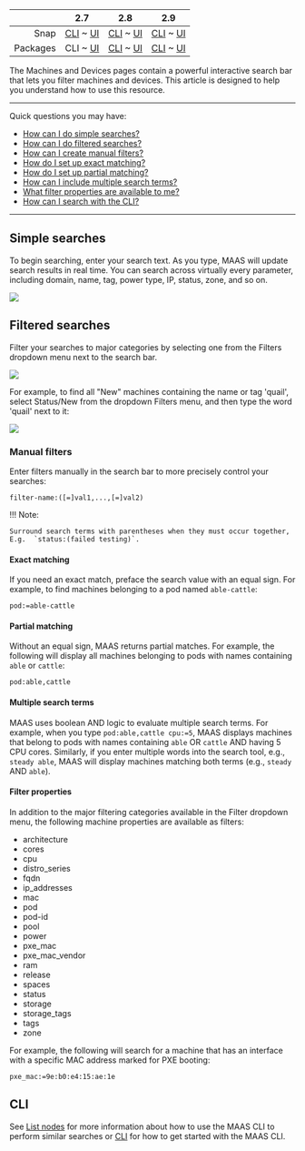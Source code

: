 ||2.7|2.8|2.9|
|-----:|:-----:|:-----:|:-----:|
|Snap|[CLI](/t/interactive-search-snap-2-7-cli/2706) ~ [UI](/t/interactive-search-snap-2-7-ui/2707)|[CLI](/t/interactive-search-snap-2-8-cli/2708) ~ [UI](/t/interactive-search-snap-2-8-ui/2709)|[CLI](/t/interactive-search-snap-2-9-cli/2710) ~ [UI](/t/interactive-search-snap-2-9-ui/2711)|
|Packages|CLI ~ [UI](/t/interactive-search-deb-2-7-ui/2713)|[CLI](/t/interactive-search-deb-2-8-cli/2714) ~ [UI](/t/interactive-search-deb-2-8-ui/2715)|[CLI](/t/interactive-search-deb-2-9-cli/2716) ~ [UI](/t/interactive-search-deb-2-9-ui/2717)|

<!-- deb-2-7-ui
||2.7|2.8|2.9|
|-----:|:-----:|:-----:|:-----:|
|Snap|[CLI](/t/interactive-search-snap-2-7-cli/2706) ~ [UI](/t/interactive-search-snap-2-7-ui/2707)|[CLI](/t/interactive-search-snap-2-8-cli/2708) ~ [UI](/t/interactive-search-snap-2-8-ui/2709)|[CLI](/t/interactive-search-snap-2-9-cli/2710) ~ [UI](/t/interactive-search-snap-2-9-ui/2711)|
|Packages|[CLI](/t/interactive-search-deb-2-7-cli/2712) ~ UI|[CLI](/t/interactive-search-deb-2-8-cli/2714) ~ [UI](/t/interactive-search-deb-2-8-ui/2715)|[CLI](/t/interactive-search-deb-2-9-cli/2716) ~ [UI](/t/interactive-search-deb-2-9-ui/2717)|
 deb-2-7-ui -->

<!-- deb-2-8-cli
||2.7|2.8|2.9|
|-----:|:-----:|:-----:|:-----:|
|Snap|[CLI](/t/interactive-search-snap-2-7-cli/2706) ~ [UI](/t/interactive-search-snap-2-7-ui/2707)|[CLI](/t/interactive-search-snap-2-8-cli/2708) ~ [UI](/t/interactive-search-snap-2-8-ui/2709)|[CLI](/t/interactive-search-snap-2-9-cli/2710) ~ [UI](/t/interactive-search-snap-2-9-ui/2711)|
|Packages|[CLI](/t/interactive-search-deb-2-7-cli/2712) ~ [UI](/t/interactive-search-deb-2-7-ui/2713)|CLI ~ [UI](/t/interactive-search-deb-2-8-ui/2715)|[CLI](/t/interactive-search-deb-2-9-cli/2716) ~ [UI](/t/interactive-search-deb-2-9-ui/2717)|
 deb-2-8-cli -->

<!-- deb-2-8-ui
||2.7|2.8|2.9|
|-----:|:-----:|:-----:|:-----:|
|Snap|[CLI](/t/interactive-search-snap-2-7-cli/2706) ~ [UI](/t/interactive-search-snap-2-7-ui/2707)|[CLI](/t/interactive-search-snap-2-8-cli/2708) ~ [UI](/t/interactive-search-snap-2-8-ui/2709)|[CLI](/t/interactive-search-snap-2-9-cli/2710) ~ [UI](/t/interactive-search-snap-2-9-ui/2711)|
|Packages|[CLI](/t/interactive-search-deb-2-7-cli/2712) ~ [UI](/t/interactive-search-deb-2-7-ui/2713)|[CLI](/t/interactive-search-deb-2-8-cli/2714) ~ UI|[CLI](/t/interactive-search-deb-2-9-cli/2716) ~ [UI](/t/interactive-search-deb-2-9-ui/2717)|
 deb-2-8-ui -->

<!-- deb-2-9-cli
||2.7|2.8|2.9|
|-----:|:-----:|:-----:|:-----:|
|Snap|[CLI](/t/interactive-search-snap-2-7-cli/2706) ~ [UI](/t/interactive-search-snap-2-7-ui/2707)|[CLI](/t/interactive-search-snap-2-8-cli/2708) ~ [UI](/t/interactive-search-snap-2-8-ui/2709)|[CLI](/t/interactive-search-snap-2-9-cli/2710) ~ [UI](/t/interactive-search-snap-2-9-ui/2711)|
|Packages|[CLI](/t/interactive-search-deb-2-7-cli/2712) ~ [UI](/t/interactive-search-deb-2-7-ui/2713)|[CLI](/t/interactive-search-deb-2-8-cli/2714) ~ [UI](/t/interactive-search-deb-2-8-ui/2715)|CLI ~ [UI](/t/interactive-search-deb-2-9-ui/2717)|
 deb-2-9-cli -->

<!-- deb-2-9-ui
||2.7|2.8|2.9|
|-----:|:-----:|:-----:|:-----:|
|Snap|[CLI](/t/interactive-search-snap-2-7-cli/2706) ~ [UI](/t/interactive-search-snap-2-7-ui/2707)|[CLI](/t/interactive-search-snap-2-8-cli/2708) ~ [UI](/t/interactive-search-snap-2-8-ui/2709)|[CLI](/t/interactive-search-snap-2-9-cli/2710) ~ [UI](/t/interactive-search-snap-2-9-ui/2711)|
|Packages|[CLI](/t/interactive-search-deb-2-7-cli/2712) ~ [UI](/t/interactive-search-deb-2-7-ui/2713)|[CLI](/t/interactive-search-deb-2-8-cli/2714) ~ [UI](/t/interactive-search-deb-2-8-ui/2715)|[CLI](/t/interactive-search-deb-2-9-cli/2716) ~ UI|
 deb-2-9-ui -->

<!-- snap-2-7-cli
||2.7|2.8|2.9|
|-----:|:-----:|:-----:|:-----:|
|Snap|CLI ~ [UI](/t/interactive-search-snap-2-7-ui/2707)|[CLI](/t/interactive-search-snap-2-8-cli/2708) ~ [UI](/t/interactive-search-snap-2-8-ui/2709)|[CLI](/t/interactive-search-snap-2-9-cli/2710) ~ [UI](/t/interactive-search-snap-2-9-ui/2711)|
|Packages|[CLI](/t/interactive-search-deb-2-7-cli/2712) ~ [UI](/t/interactive-search-deb-2-7-ui/2713)|[CLI](/t/interactive-search-deb-2-8-cli/2714) ~ [UI](/t/interactive-search-deb-2-8-ui/2715)|[CLI](/t/interactive-search-deb-2-9-cli/2716) ~ [UI](/t/interactive-search-deb-2-9-ui/2717)|
 snap-2-7-cli -->

<!-- snap-2-7-ui
||2.7|2.8|2.9|
|-----:|:-----:|:-----:|:-----:|
|Snap|[CLI](/t/interactive-search-snap-2-7-cli/2706) ~ UI|[CLI](/t/interactive-search-snap-2-8-cli/2708) ~ [UI](/t/interactive-search-snap-2-8-ui/2709)|[CLI](/t/interactive-search-snap-2-9-cli/2710) ~ [UI](/t/interactive-search-snap-2-9-ui/2711)|
|Packages|[CLI](/t/interactive-search-deb-2-7-cli/2712) ~ [UI](/t/interactive-search-deb-2-7-ui/2713)|[CLI](/t/interactive-search-deb-2-8-cli/2714) ~ [UI](/t/interactive-search-deb-2-8-ui/2715)|[CLI](/t/interactive-search-deb-2-9-cli/2716) ~ [UI](/t/interactive-search-deb-2-9-ui/2717)|
 snap-2-7-ui -->

<!-- snap-2-8-cli
||2.7|2.8|2.9|
|-----:|:-----:|:-----:|:-----:|
|Snap|[CLI](/t/interactive-search-snap-2-7-cli/2706) ~ [UI](/t/interactive-search-snap-2-7-ui/2707)|CLI ~ [UI](/t/interactive-search-snap-2-8-ui/2709)|[CLI](/t/interactive-search-snap-2-9-cli/2710) ~ [UI](/t/interactive-search-snap-2-9-ui/2711)|
|Packages|[CLI](/t/interactive-search-deb-2-7-cli/2712) ~ [UI](/t/interactive-search-deb-2-7-ui/2713)|[CLI](/t/interactive-search-deb-2-8-cli/2714) ~ [UI](/t/interactive-search-deb-2-8-ui/2715)|[CLI](/t/interactive-search-deb-2-9-cli/2716) ~ [UI](/t/interactive-search-deb-2-9-ui/2717)|
 snap-2-8-cli -->

<!-- snap-2-8-ui
||2.7|2.8|2.9|
|-----:|:-----:|:-----:|:-----:|
|Snap|[CLI](/t/interactive-search-snap-2-7-cli/2706) ~ [UI](/t/interactive-search-snap-2-7-ui/2707)|[CLI](/t/interactive-search-snap-2-8-cli/2708) ~ UI|[CLI](/t/interactive-search-snap-2-9-cli/2710) ~ [UI](/t/interactive-search-snap-2-9-ui/2711)|
|Packages|[CLI](/t/interactive-search-deb-2-7-cli/2712) ~ [UI](/t/interactive-search-deb-2-7-ui/2713)|[CLI](/t/interactive-search-deb-2-8-cli/2714) ~ [UI](/t/interactive-search-deb-2-8-ui/2715)|[CLI](/t/interactive-search-deb-2-9-cli/2716) ~ [UI](/t/interactive-search-deb-2-9-ui/2717)|
 snap-2-8-ui -->

<!-- snap-2-9-cli
||2.7|2.8|2.9|
|-----:|:-----:|:-----:|:-----:|
|Snap|[CLI](/t/interactive-search-snap-2-7-cli/2706) ~ [UI](/t/interactive-search-snap-2-7-ui/2707)|[CLI](/t/interactive-search-snap-2-8-cli/2708) ~ [UI](/t/interactive-search-snap-2-8-ui/2709)|CLI ~ [UI](/t/interactive-search-snap-2-9-ui/2711)|
|Packages|[CLI](/t/interactive-search-deb-2-7-cli/2712) ~ [UI](/t/interactive-search-deb-2-7-ui/2713)|[CLI](/t/interactive-search-deb-2-8-cli/2714) ~ [UI](/t/interactive-search-deb-2-8-ui/2715)|[CLI](/t/interactive-search-deb-2-9-cli/2716) ~ [UI](/t/interactive-search-deb-2-9-ui/2717)|
 snap-2-9-cli -->

<!-- snap-2-9-ui
||2.7|2.8|2.9|
|-----:|:-----:|:-----:|:-----:|
|Snap|[CLI](/t/interactive-search-snap-2-7-cli/2706) ~ [UI](/t/interactive-search-snap-2-7-ui/2707)|[CLI](/t/interactive-search-snap-2-8-cli/2708) ~ [UI](/t/interactive-search-snap-2-8-ui/2709)|[CLI](/t/interactive-search-snap-2-9-cli/2710) ~ UI|
|Packages|[CLI](/t/interactive-search-deb-2-7-cli/2712) ~ [UI](/t/interactive-search-deb-2-7-ui/2713)|[CLI](/t/interactive-search-deb-2-8-cli/2714) ~ [UI](/t/interactive-search-deb-2-8-ui/2715)|[CLI](/t/interactive-search-deb-2-9-cli/2716) ~ [UI](/t/interactive-search-deb-2-9-ui/2717)|
 snap-2-9-ui -->

The Machines and Devices pages contain a powerful interactive search bar that lets you filter machines and devices.  This article is designed to help you understand how to use this resource.

---

Quick questions you may have:

* [How can I do simple searches?](#heading--simple-searches)
* [How can I do filtered searches?](#heading--filtered-searches)
* [How can I create manual filters?](#heading--manual-filters)
* [How do I set up exact matching?](#heading--exact-matching)
* [How do I set up partial matching?](#heading--partial-matching)
* [How can I include multiple search terms?](#heading--multiple-search-terms)
* [What filter properties are available to me?](#heading--filter-properties)
* [How can I search with the CLI?](#heading--cli)

---

<h2 id="heading--simple-searches">Simple searches</h2>

To begin searching, enter your search text. As you type, MAAS will update search results in real time. You can search across virtually every parameter, including domain, name, tag, power type, IP, status, zone, and so on.

<a href="https://assets.ubuntu.com/v1/ccb90c91-manage-search__2.5_searchbar.png" target = "_blank"><img src="https://assets.ubuntu.com/v1/ccb90c91-manage-search__2.5_searchbar.png"></a>

<h2 id="heading--filtered-searches">Filtered searches</h2>

Filter your searches to major categories by selecting one from the Filters dropdown menu next to the search bar.

<a href="https://assets.ubuntu.com/v1/6ac5b4ec-manage-search__2.5_filters.png" target = "_blank"><img src="https://assets.ubuntu.com/v1/6ac5b4ec-manage-search__2.5_filters.png"></a>

For example, to find all "New" machines containing the name or tag 'quail', select Status/New from the dropdown Filters menu, and then type the word 'quail' next to it:

<a href="https://assets.ubuntu.com/v1/7b5d8e86-manage-search__2.5_filtered-search.png" target = "_blank"><img src="https://assets.ubuntu.com/v1/7b5d8e86-manage-search__2.5_filtered-search.png"></a>

<h3 id="heading--manual-filters">Manual filters</h3>

Enter filters manually in the search bar to more precisely control your searches:

``` no-highlight
filter-name:([=]val1,...,[=]val2)
```

!!! Note:

    Surround search terms with parentheses when they must occur together,
    E.g.  `status:(failed testing)`.

<h4 id="heading--exact-matching">Exact matching</h4>

If you need an exact match, preface the search value with an equal sign. For example, to find machines belonging to a pod named `able-cattle`:

``` no-highlight
pod:=able-cattle
```

<h4 id="heading--partial-matching">Partial matching</h4>

Without an equal sign, MAAS returns partial matches. For example, the following will display all machines belonging to pods with names containing `able` or `cattle`:

``` no-highlight
pod:able,cattle
```

<h4 id="heading--multiple-search-terms">Multiple search terms</h4>

MAAS uses boolean AND logic to evaluate multiple search terms. For example, when you type `pod:able,cattle cpu:=5`, MAAS displays machines that belong to pods with names containing `able` OR `cattle` AND having 5 CPU cores. Similarly, if you enter multiple words into the search tool, e.g., `steady able`, MAAS will display machines matching both terms (e.g., `steady` AND `able`).

<h4 id="heading--filter-properties">Filter properties</h4>

In addition to the major filtering categories available in the Filter dropdown menu, the following machine properties are available as filters:

-   architecture
-   cores
-   cpu
-   distro_series
-   fqdn
-   ip_addresses
-   mac
-   pod
-   pod-id
-   pool
-   power
-   pxe_mac
-   pxe_mac_vendor
-   ram
-   release
-   spaces
-   status
-   storage
-   storage_tags
-   tags
-   zone

For example, the following will search for a machine that has an interface with a specific MAC address marked for PXE booting:

``` no-highlight
pxe_mac:=9e:b0:e4:15:ae:1e
```

<h2 id="heading--cli">CLI</h2>

See [List nodes](/t/common-cli-tasks/794#heading--list-nodes) for more information about how to use the MAAS CLI to perform similar searches or [CLI](/t/maas-cli/802) for how to get started with the MAAS CLI.